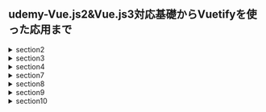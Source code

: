 ## udemy-Vue.js2&Vue.js3対応基礎からVuetifyを使った応用まで

<details>
  <summary>section2</summary>
  <ul>
    <li>#27サンプル1: タブメニュー</li>
    <li>#28transition トランジション</li>
    <li>#29サンプル2: モーダルウィンドウ</li>
    <li>#30transition-group トランジション複数</li>
    <li>#31Array.splice</li>
    <li>#32サンプル3: カルーセル</li>
    <li>#33カスタムクラスのトランジション(animate.css)</li>
  </ul>  
</details>
<details>
  <summary>section3</summary>
  <ul>
    <li>#35双方向データバインディング(v-bindとv-on)</li>
    <li>#36v-model</li>
    <li>#37v-model 修飾子</li>
    <li>#38@submitとmethods</li>
    <li>#39computed(get/set)</li>
    <li>#41サンプル4:Todoリスト(フィルターつき)</li>
    <li>#42web通信のおさらい</li>
    <li>#42web通信のおさらい</li>
    <li>#44Promise/async/await/fetch</li>
    <li>#45表示時・クリック時のAjax</li>
    <li>#47 watch + Ajax</li>
  </ul>
  </details>
<details>
  <summary>section4</summary>
  <ul>
    <li>#54propsで配列を渡す</li>
    <li>#56$emit カスタムイベント</li>
    <li>#57コンポーネント間のフォーム</li>
    <li>#58追加：子側でv-modelを使うパターン</li>
    <li>#59イベントバス</li>
    <li>#61スロット</li>
    <li>#62名前付きスロット</li>
    <li>#63スコープ付きスロット</li>
  </ul>
</details>
<details>
  <summary>section7</summary>
  <ul>
    <li>#85Vue Routerインストール (npm)</li>
    <li>#86ファイル・フォルダの構成</li>
    <li>#87router-linkのprops</li>
    <li>#88$router と $route</li>
    <li>#89動的パラメータ+props その1</li>
    <li>#90動的パラメータ+props その2</li>
    <li>#91動的パラメータ+props 補足</li>
    <li>#92動的パラメータの補足 watch</li>
    <li>#93リダイレクトと404ページ</li>
    <li>#94ネストされたルート</li>
    <li>#95名前付きrouter-view</li>
    <li>#96トランジションを含めたルート</li>
    <li>#97ナビゲーションガード</li>
    <li>#98historyモードの補足</li>
  </ul>
</details>
<details>
  <summary>section8</summary>
  <ul>
    <li>#101Google Books API</li>
    <li>#102LocalStorageの解説</li>
    <li>#103Local Storage</li>
    <li>#104Vuetifyのインストール(vue add)</li>
    <li>#105ファイル・フォルダ整理</li>
    <li>#106検索画面 fetch, v-card</li>
    <li>#107App.vueからlocalStorageへ保存</li>
    <li>#108search->editへの移動と表示</li>
    <li>#109beforeRouteEnter + $nextTick</li>
    <li>#110BookEdit カレンダーなど </li>
    <li>#111BookEdit->BookIndex </li>
    <li>#112一覧画面(BookIndex)</li>
    <li>#113BookEdit dateの修正</li>
    <li>#114LocalStorage一括削除</li>
  </ul>
</details>
<details>
  <summary>section9</summary>
  <ul>
    <li>#117Vuexのインストール</li>
    <li>#118Vuex stateとmutations</li>
    <li>#119mutations補足 payload</li>
    <li>#120actions->mutations->state</li>
    <li>#121getters</li>
    <li>#122スプレッド構文</li>
    <li>#123mapヘルパー(mapActions)</li>
    <li>#124モジュール分割と名前空間(namespace)</li>
  </ul>
</details>
<details>
  <summary>section10</summary>
  <ul>
    <li>#126Vue.js3の特徴</li>
    <li>#127Vue.js3のインストール(CDN)</li>
    <li>#128Vue.js devTools (ver6.x)</li>
    <li>#129Vue.js2と同じコードの確認</li>
    <li>#130Vue.js3のインストール(NPM)</li>
    <li>#131エントリーポイントの確認</li>
    <li>#132Provide/Inject 長距離Props</li>
    <li>#133Teleport</li>
    <!-- <li>#134CompositionAPI・setup()の実行タイミング</li>
    <li>#135setup()でthisが使えない件</li>
    <li>#136setup()の戻り値</li> -->
    <!-- <li>#</li>
    <li>#</li>
    <li>#</li> -->
  </ul>
</details>